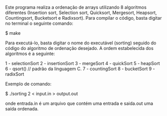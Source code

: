 Este programa realiza a ordenação de arrays utilizando 8 algoritmos diferentes (Insertion sort, Selection sort, Quicksort, Mergesort, Heapsort, Countingsort, Bucketsort e Radixsort). Para compilar o código, basta digitar no terminal o seguinte comando:

$ make 

Para executá-lo, basta digitar o nome do executável (sorting) seguido do código do algoritmo de ordenação desejado. A ordem estabelecida dos algoritmos é a seguinte:

1 - selectionSort 
2 - insertionSort
3 - mergeSort
4 - quickSort
5 - heapSort
6 - qsort() // padrão da linguagem C.
7 - countingSort
8 - bucketSort
9 - radixSort

Exemplo de comando:


$ ./sorting 2 < input.in > output.out

onde entrada.in é um arquivo que contém uma entrada e saida.out uma saída ordenada.

